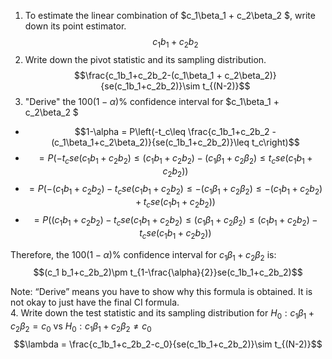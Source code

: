 1. To estimate the linear combination of $c_1\beta_1 + c_2\beta_2 $, write down its point estimator.
  $$c_1 b_1+c_2b_2$$
2. Write down the pivot statistic and its sampling distribution.
   $$\frac{c_1b_1+c_2b_2-(c_1\beta_1 + c_2\beta_2)}{se(c_1b_1+c_2b_2)}\sim t_{(N-2)}$$
3. "Derive" the $100(1-\alpha)\%$ confidence interval for $c_1\beta_1 + c_2\beta_2 $
- $$1-\alpha =  P\left(-t_c\leq \frac{c_1b_1+c_2b_2 - (c_1\beta_1+c_2\beta_2)}{se(c_1b_1+c_2b_2)}\leq t_c\right)$$
- $$=P\left(-t_c se(c_1b_1+c_2b_2)\leq {(c_1b_1+c_2b_2) - (c_1\beta_1+c_2\beta_2)}\leq t_cse(c_1b_1+c_2b_2)\right)$$
- $$=P\left(-(c_1b_1+c_2b_2)-t_c se(c_1b_1+c_2b_2)\leq { - (c_1\beta_1+c_2\beta_2)}\leq -(c_1b_1+c_2b_2)+t_cse(c_1b_1+c_2b_2)\right)$$
- $$=P\left((c_1b_1+c_2b_2)-t_c se(c_1b_1+c_2b_2)\leq {  (c_1\beta_1+c_2\beta_2)}\leq (c_1b_1+c_2b_2)-t_cse(c_1b_1+c_2b_2)\right)$$

Therefore, the $100(1-\alpha)\%$ confidence interval for $c_1\beta_1 + c_2\beta_2$ is: 
     $$(c_1 b_1+c_2b_2)\pm t_{1-\frac{\alpha}{2}}se(c_1b_1+c_2b_2)$$


  Note: “Derive” means you have to show why this formula is obtained. It is not okay to just have the final CI formula.  
4. Write down the test statistic and its sampling distribution for $H_0: c_1\beta_1 + c_2\beta_2 =c_0$ vs $H_0: c_1\beta_1 + c_2\beta_2 \neq c_0$ 
  $$\lambda = \frac{c_1b_1+c_2b_2-c_0}{se(c_1b_1+c_2b_2)}\sim t_{(N-2)}$$
